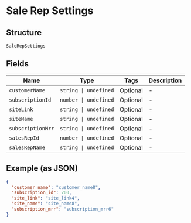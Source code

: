 
# Sale Rep Settings

## Structure

`SaleRepSettings`

## Fields

| Name | Type | Tags | Description |
|  --- | --- | --- | --- |
| `customerName` | `string \| undefined` | Optional | - |
| `subscriptionId` | `number \| undefined` | Optional | - |
| `siteLink` | `string \| undefined` | Optional | - |
| `siteName` | `string \| undefined` | Optional | - |
| `subscriptionMrr` | `string \| undefined` | Optional | - |
| `salesRepId` | `number \| undefined` | Optional | - |
| `salesRepName` | `string \| undefined` | Optional | - |

## Example (as JSON)

```json
{
  "customer_name": "customer_name8",
  "subscription_id": 200,
  "site_link": "site_link4",
  "site_name": "site_name8",
  "subscription_mrr": "subscription_mrr6"
}
```

